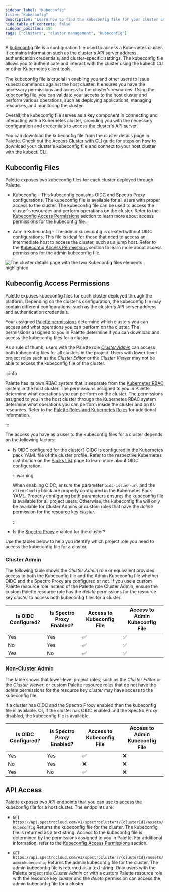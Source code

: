 ```yaml
---
sidebar_label: "Kubeconfig"
title: "Kubeconfig"
description: "Learn how to find the kubeconfig file for your cluster and how permissions are managed."
hide_table_of_contents: false
sidebar_position: 150
tags: ["clusters", "cluster management", "kubeconfig"]
---
```


A [kubeconfig](https://kubernetes.io/docs/concepts/configuration/organize-cluster-access-kubeconfig/) file is a
configuration file used to access a Kubernetes cluster. It contains information such as the cluster's API server
address, authentication credentials, and cluster-specific settings. The kubeconfig file allows you to authenticate and
interact with the cluster using the kubectl CLI or other Kubernetes client tools.

The kubeconfig file is crucial in enabling you and other users to issue kubectl commands against the host cluster. It
ensures you have the necessary permissions and access to the cluster's resources. Using the kubeconfig file, you can
validate your access to the host cluster and perform various operations, such as deploying applications, managing
resources, and monitoring the cluster.

Overall, the kubeconfig file serves as a key component in connecting and interacting with a Kubernetes cluster,
providing you with the necessary configuration and credentials to access the cluster's API server.

You can download the kubeconfig file from the cluster details page in Palette. Check out the
[Access Cluster with CLI](palette-webctl.md) guide for steps on how to download your cluster's kubeconfig file and
connect to your host cluster with the kubectl CLI.

## Kubeconfig Files

Palette exposes two kubeconfig files for each cluster deployed through Palette.

- Kubeconfig - This kubeconfig contains OIDC and Spectro Proxy configurations. The kubeconfig file is available for all
  users with proper access to the cluster. The kubeconfig file can be used to access the cluster's resources and perform
  operations on the cluster. Refer to the [Kubeconfig Access Permissions](#kubeconfig-access-permissions) section to
  learn more about access permissions for the kubeconfig file.

- Admin Kubeconfig - The admin kubeconfig is created without OIDC configurations. This file is ideal for those that need
  to access an intermediate host to access the cluster, such as a jump host. Refer to the
  [Kubeconfig Access Permissions](#kubeconfig-access-permissions) section to learn more about access permissions for the
  admin kubeconfig file.

![The cluster details page with the two Kubeconfig files elements highlighted](/clusters_cluster--management_kubeconfig_cluster-details-kubeconfig-files.png)

## Kubeconfig Access Permissions

Palette exposes kubeconfig files for each cluster deployed through the platform. Depending on the cluster's
configuration, the kubeconfig file may contain different configurations, such as the cluster's API server address and
authentication credentials.

Your assigned [Palette permissions](../../user-management/palette-rbac/project-scope-roles-permissions.md) determine
which clusters you can access and what operations you can perform on the cluster. The permissions assigned to you in
Palette determine if you can download and access the kubeconfig files for a cluster.

As a rule of thumb, users with the Palette role
[_Cluster Admin_](../../user-management/palette-rbac/project-scope-roles-permissions#cluster) can access both kubeconfig
files for all clusters in the project. Users with lower-level project roles such as the _Cluster Editor_ or the _Cluster
Viewer_ may not be able to access the kubeconfig file of the cluster.

:::info

Palette has its own RBAC system that is separate from the
[Kubernetes RBAC](https://kubernetes.io/docs/reference/access-authn-authz/rbac/) system in the host cluster. The
permissions assigned to you in Palette determine what operations you can perform on the cluster. The permissions
assigned to you in the host cluster through the Kubernetes RBAC system determine what operations you can perform inside
the cluster and on its resources. Refer to the
[Palette Roles and Kubernetes Roles](cluster-rbac#palette-roles-and-kubernetes-roles) for additional information.

:::

The access you have as a user to the kubeconfig files for a cluster depends on the following factors:

- Is OIDC configured for the cluster? OIDC is configured in the Kubernetes pack YAML file of the cluster profile. Refer
  to the respective Kubernetes distribution on the [Packs List](../../integrations/integrations.mdx) page to learn more
  about OIDC configuration.

  :::warning

  When enabling OIDC, ensure the parameter `oidc-issuer-url` and the `clientConfig` block are properly configured in the
  Kubernetes Pack YAML. Properly configuring both parameters ensures the kubeconfig file is available for all project
  users. Otherwise, the kubeconfig file will only be available for Cluster Admins or custom roles that have the _delete_
  permission for the resource key _cluster_.

  :::

- Is the [Spectro Proxy](../../integrations/frp.md) enabled for the cluster?

Use the tables below to help you identify which project role you need to access the kubeconfig file for a cluster.

### Cluster Admin

The following table shows the _Cluster Admin_ role or equivalent provides access to both the Kubeconfig file and the
Admin Kubeconfig file whether OIDC and the Spectro Proxy are configured or not. If you use a custom Palette resource
role instead of the Palette role Cluster Admin, ensure the custom Palette resource role has the _delete_ permissions for
the resource key _cluster_ to access both kubeconfig files for a cluster.

| **Is OIDC Configured?** | **Is Spectro Proxy Enabled?** | **Access to Kubeconfig File** | **Access to Admin Kubeconfig File** |
| ----------------------- | ----------------------------- | ----------------------------- | ----------------------------------- |
| Yes                     | Yes                           | ✅                            | ✅                                  |
| No                      | Yes                           | ✅                            | ✅                                  |
| Yes                     | No                            | ✅                            | ✅                                  |

### Non-Cluster Admin

The table shows that lower-level project roles, such as the _Cluster Editor_ or the _Cluster Viewer_, or custom Palette
resource roles that do not have the _delete_ permissions for the resource key _cluster_ may have access to the
kubeconfig file.

If a cluster has OIDC and the Spectro Proxy enabled then the kubeconfig file is available. Or, if the cluster has OIDC
enabled and the Spectro Proxy disabled, the kubeconfig file is available.

| **Is OIDC Configured?** | **Is Spectro Proxy Enabled?** | **Access to Kubeconfig File** | **Access to Admin Kubeconfig File** |
| ----------------------- | ----------------------------- | ----------------------------- | ----------------------------------- |
| Yes                     | Yes                           | ✅                            | ❌                                  |
| No                      | Yes                           | ❌                            | ❌                                  |
| Yes                     | No                            | ✅                            | ❌                                  |

## API Access

Palette exposes two API endpoints that you can use to access the kubeconfig file for a host cluster. The endpoints are:

- `GET https://api.spectrocloud.com/v1/spectroclusters/{clusterId}/assets/kubeconfig` Returns the kubeconfig file for
  the cluster. The kubeconfig file is returned as a text string. Access to the kubeconfig file is determined by the
  permissions assigned to you in Palette. For additional information, refer to the
  [Kubeconfig Access Permissions](#kubeconfig-access-permissions) section.

- `GET https://api.spectrocloud.com/v1/spectroclusters/{clusterId}/assets/adminkubeconfig` Returns the admin kubeconfig
  file for the cluster. The admin kubeconfig file is returned as a text string. Only users with the Palette project role
  _Cluster Admin_ or with a custom Palette resource role with the resource key _cluster_ and the _delete_ permission can
  access the admin kubeconfig file for a cluster.

